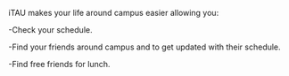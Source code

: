 iTAU makes your life around campus easier allowing you:

-Check your schedule.

-Find your friends around campus and to get updated with their schedule.

-Find free friends for lunch.